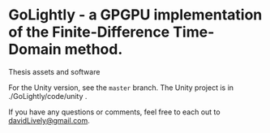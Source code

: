 # GoLightly - a GPGPU implementation of the Finite-Difference Time-Domain method. 

Thesis assets and software

For the Unity version, see the `master` branch. The Unity project is in ./GoLightly/code/unity .

If you have any questions or comments, feel free to each out to davidLively@gmail.com. 

